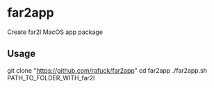# far2app
Create far2l MacOS app package

## Usage
git clone "https://github.com/rafuck/far2app"
cd far2app
./far2app.sh PATH_TO_FOLDER_WITH_far2l
